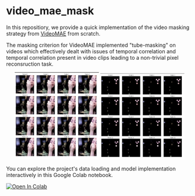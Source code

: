 # video_mae_mask
In this repositiory, we provide a quick implementation of the video masking strategy from [VideoMAE](https://proceedings.neurips.cc/paper_files/paper/2022/hash/416f9cb3276121c42eebb86352a4354a-Abstract-Conference.html) from scratch.

The masking criterion for VideoMAE implemented "tube-masking" on videos which effectively dealt with issues of temporal correlation and temporal correlation present in video clips leading to a non-trivial pixel reconsruction task. 


<div align="center">
    <img src="images/unmasked.png" alt="unmasked_frames" width="45%">
    <img src="images/masked.png" alt="masked_frames" width="45%">
</div>

You can explore the project's data loading and model implementation interactively in this Google Colab notebook.

[![Open In Colab](https://colab.research.google.com/assets/colab-badge.svg)](https://colab.research.google.com/drive/15IRcjmMEvq4mXE00jwRFy8xkJtzX6tUC?usp=sharing)




